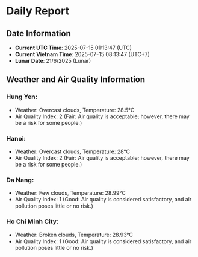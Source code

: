 # Daily Report
## Date Information
- **Current UTC Time**: 2025-07-15 01:13:47 (UTC)
- **Current Vietnam Time**: 2025-07-15 08:13:47 (UTC+7)
- **Lunar Date**: 21/6/2025 (Lunar)

## Weather and Air Quality Information

### Hung Yen:
- Weather: Overcast clouds, Temperature: 28.5°C
- Air Quality Index: 2 (Fair: Air quality is acceptable; however, there may be a risk for some people.)

### Hanoi:
- Weather: Overcast clouds, Temperature: 28°C
- Air Quality Index: 2 (Fair: Air quality is acceptable; however, there may be a risk for some people.)

### Da Nang:
- Weather: Few clouds, Temperature: 28.99°C
- Air Quality Index: 1 (Good: Air quality is considered satisfactory, and air pollution poses little or no risk.)

### Ho Chi Minh City:
- Weather: Broken clouds, Temperature: 28.93°C
- Air Quality Index: 1 (Good: Air quality is considered satisfactory, and air pollution poses little or no risk.)
